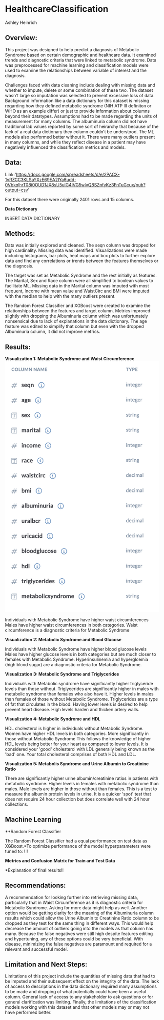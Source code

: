 # HealthcareClassification

 Ashley Heinrich

## Overview:

This project was designed to help predict a diagnosis of Metabolic Syndrome based on certain demographic and healthcare data. It examined trends and diagnostic criteria that were linked to metabolic syndrome. Data was preprocessed for machine learning and classification models were used to examine the relationships between variable of interest and the diagnosis. 

Challenges faced with data cleaning include dealing with missing data and whether to impute, delete or some combination of these two. The dataset wasn't large so imputation was selected to prevent excessive loss of data. Background information like a data dictionary for this dataset is missing regarding how they defined metabolic syndrome (NIH ATP III definiton or WHO as an example differ) or just to provide information about columns beyond their datatypes. Assumptions had to be made regarding the units of measurement for many columns. The albuminuria column did not have traditional lab values reported by some sort of heirarchy that because of the lack of a real data dictionary they column couldn't be understood. The ML models also performed better without it. There were many outliers present in many columns, and while they reflect disease in a patient may have negatively influenced the classification metrics and models. 

## Data:

Link:'https://docs.google.com/spreadsheets/d/e/2PACX-1vRZCC3KLSaYXzE69EA2IYa6udd-0VbkqlhrT08i0OUD1JX8sU5uIG4IVG5wlvQ8SZnfyKz3FnTuGcux/pub?output=csv'

For this dataset there were originally 2401 rows and 15 columns. 

**Data Dictionary**

INSERT DATA DICTIONARY

## Methods:

Data was initially explored and cleaned. The seqn column was dropped for high cardinality. Missing data was identified. Visualizations were made including histograms, bar plots, heat maps and box plots to further explore data and find any correlations or trends between the features themselves or the diagnosis. 

The target was set as Metabolic Syndrome and the rest initially as features. The Marital, Sex and Race column were all simplified to boolean values to facilitate ML. Missing data in the Marital column was imputed with most frequent, Income with mean value and WaistCirc and BMI were imputed with the median to help with the many outliers present. 

The Random Forest Classifier and XGBoost were created to examine the relationships between the features and target column. Metrics improved slightly with dropping the Albuminuria column which was unfortunately nonsensical due to lack of explanations in the data dictionary. The age feature was edited to simplify that column but even with the dropped Albuminuria column, it did not improve metrics.  

## Results: 

**Visualization 1: Metabolic Syndrome and Waist Circumference**
![Data_Dictionary](Images/Data_Dictionary.png)




Individuals with Metabolic Syndrome have higher waist circumferences
Males have higher waist circumferences in both categories.
Waist circumference is a diagnostic criteria for Metabolic Syndrome

**Visualization 2: Metabolic Syndrome and Blood Glucose**

Individuals with Metabolic Syndrome have higher blood glucose levels
Males have higher glucose levels in both categories but are much closer to females with Metabolic Syndrome.
Hyperinsulinemia and hyperglcemia (high blood sugar) are a diagnostic criteria for Metabolic Syndrome.

**Visualization 3: Metabolic Syndrome and Triglycerides**

Individuals with Metabolic syndrome have significantly higher triglyceride levels than those without.
Triglycerides are significantly higher in males with metabolic syndrome than females who also have it.
Higher levels in males than females of those without Metabolic Syndrome.
Triglycerides are a type of fat that circulates in the blood. Having lower levels is desired to help prevent heart disease. High levels harden and thicken artery walls.

**Visualization 4: Metabolic Syndrome and HDL**

HDL cholesterol is higher in individuals without Metabolic Syndrome.
Women have higher HDL levels in both categories. More significantly in those without Metabolic Syndrome
This follows the knowledge of higher HDL levels being better for your heart as compared to lower levels. It is considered your 'good' cholesterol with LDL generally being known as the 'bad' one. Your total cholesterol comprises of both HDL and LDL.

**Visualization 5: Metabolis Syndrome and Urine Albumin to Creatinine Ratio** 

There are significantly higher urine albumin/creatinine ratios in patients with metabolic syndrome.
Higher levels in females with metabolic syndrome than males.
Male levels are higher in those without than females.
This is a test to measure the albumin protein levels in urine. It is a quicker 'spot' test that does not require 24 hour collection but does correlate well with 24 hour collections.

## Machine Learning

**Random Forest Classifier

The Random Forest Classifier had a equal performance on test data as XGBoost.*To optimize performance of the model hyperparameters were tuned to:        !!!

**Metrics and Confusion Matrix for Train and Test Data**


*Explanation of final results!!

## Recommendations:

A recommendation for looking further into retrieving missing data, particularly that in Waist Circumference as it is diagnostic criteria for Metabolic Syndrome. Asking for more data might help as well. Another option would be getting clarity for the meaning of the Albuminuria column results which could allow the Urine Albumin to Creatinine Ratio column to be dropped as they test for the same thing in different ways. This would help decrease the amount of outliers going into the models as that column has many. Because the false negatives were still high despite features editing and hypertuning, any of these options could be very beneficial. With disease, minimizing the false negatives are paramount and required for a relevant and successful model. 


## Limitation and Next Steps: 

Limitations of this project include the quantities of missing data that had to be imputed and their subsequent effect on the integrity of the data. The lack of access to descriptions in the data dictionary required many assumptions to be made and dropping of what potentially could have been a useful column. General lack of access to any stakeholder to ask questions or for general clarification was limiting. Finally, the limitations of the classification models working with this dataset and that other models may or may not have performed better. 